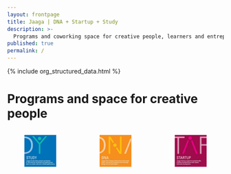 ```yaml
---
layout: frontpage
title: Jaaga | DNA + Startup + Study
description: >-
  Programs and coworking space for creative people, learners and entrepreneurs
published: true
permalink: /
---
```


{% include org_structured_data.html %}

# Programs and space for creative people

<div class="columns is-multiline">
  <div class="column is-4">
    <figure>
      <a href="/study/"><img class="image" src="/assets/images/Study-S.jpg"/></a>
    </figure>
  </div>
  <div class="column is-4">
    <figure>
      <a href="/dna/"><img class="image" src="/assets/images/DNA-S.jpg"/></a>
    </figure>
  </div>
  <div class="column is-4">
    <figure>
      <a href="/startup/"><img class="image" src="/assets/images/Startup-S.jpg"/></a>
    </figure>
  </div>
</div>

<!-- <div class="columns is-multiline">
  <div class="column is-4">
      <a class="twitter-timeline" data-dnt="true" data-height="450" href="https://twitter.com/jaagarnaut?ref_src=twsrc%5Etfw">Tweets by jaagarnaut</a>
      <script async src="https://platform.twitter.com/widgets.js" charset="utf-8"></script>
  </div>
  <div class="column is-4">
    <blockquote class="instagram-media" data-instgrm-version="7" style=" background:#FFF; border:0; border-radius:3px; box-shadow:0 0 1px 0 rgba(0,0,0,0.5),0 1px 10px 0 rgba(0,0,0,0.15); margin: 1px; max-width:658px; padding:0; width:99.375%; width:-webkit-calc(100% - 2px); width:calc(100% - 2px);"><div style="padding:8px;"> <div style=" background:#F8F8F8; line-height:0; margin-top:40px; padding:50.0% 0; text-align:center; width:100%;"> <div style=" background:url(data:image/png;base64,iVBORw0KGgoAAAANSUhEUgAAACwAAAAsCAMAAAApWqozAAAABGdBTUEAALGPC/xhBQAAAAFzUkdCAK7OHOkAAAAMUExURczMzPf399fX1+bm5mzY9AMAAADiSURBVDjLvZXbEsMgCES5/P8/t9FuRVCRmU73JWlzosgSIIZURCjo/ad+EQJJB4Hv8BFt+IDpQoCx1wjOSBFhh2XssxEIYn3ulI/6MNReE07UIWJEv8UEOWDS88LY97kqyTliJKKtuYBbruAyVh5wOHiXmpi5we58Ek028czwyuQdLKPG1Bkb4NnM+VeAnfHqn1k4+GPT6uGQcvu2h2OVuIf/gWUFyy8OWEpdyZSa3aVCqpVoVvzZZ2VTnn2wU8qzVjDDetO90GSy9mVLqtgYSy231MxrY6I2gGqjrTY0L8fxCxfCBbhWrsYYAAAAAElFTkSuQmCC); display:block; height:44px; margin:0 auto -44px; position:relative; top:-22px; width:44px;"></div></div><p style=" color:#c9c8cd; font-family:Arial,sans-serif; font-size:14px; line-height:17px; margin-bottom:0; margin-top:8px; overflow:hidden; padding:8px 0 7px; text-align:center; text-overflow:ellipsis; white-space:nowrap;"><a href="https://www.instagram.com/p/BYI5CdMgbRJ/" style=" color:#c9c8cd; font-family:Arial,sans-serif; font-size:14px; font-style:normal; font-weight:normal; line-height:17px; text-decoration:none;" target="_blank">A post shared by JAAGA (@jaagarnaut)</a> on <time style=" font-family:Arial,sans-serif; font-size:14px; line-height:17px;" datetime="2017-08-23T14:02:02+00:00">Aug 23, 2017 at 7:02am PDT</time></p></div></blockquote>
<script async defer src="//platform.instagram.com/en_US/embeds.js"></script>
  </div>
  <div class="column is-4">
      <div class="fb-page" data-href="https://www.facebook.com/jaagastartup/" data-tabs="timeline" data-height="430" data-small-header="true" data-adapt-container-width="true" data-hide-cover="false" data-show-facepile="true"><blockquote cite="https://www.facebook.com/jaagastartup/" class="fb-xfbml-parse-ignore"><a href="https://www.facebook.com/jaagastartup/">Jaaga Startup</a></blockquote></div>
  </div>
</div> -->
